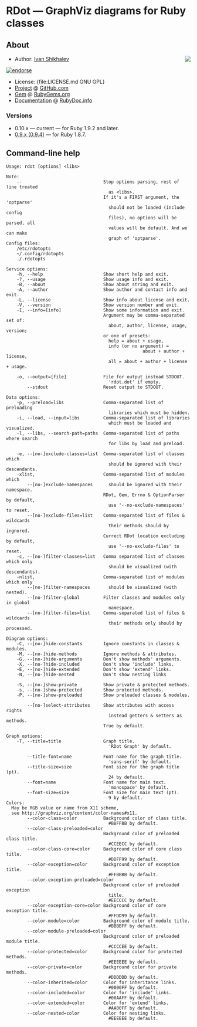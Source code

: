 # RDot — GraphViz diagrams for Ruby classes

## About

<img align="right" src="http://2.bp.blogspot.com/-lCpxVOrTpZI/UX1XR7iS2LI/AAAAAAAAAx4/FBScMFBQ9Lo/s320/rdot.png" />

* Author: [Ivan Shikhalev](https://github.com/shikhalev)

[![endorse](https://api.coderwall.com/shikhalev/endorsecount.png)](https://coderwall.com/shikhalev)

* License: {file:LICENSE.md GNU GPL}
* [Project](https://github.com/shikhalev/rdot) @ [GitHub.com](https://github.com/)
* [Gem](https://rubygems.org/gems/rdot) @ [RubyGems.org](https://rubygems.org)
* [Documentation](http://rubydoc.info/github/shikhalev/rdot/frames/)
@ [RubyDoc.info](http://rubydoc.info/)

### Versions

* 0.10.x — current — for Ruby 1.9.2 and later.
* [0.9.x (0.9.4)](https://github.com/shikhalev/rdot/tree/v0.9.4) — for Ruby 1.8.7.

## Command-line help
    Usage: rdot [options] <libs>

    Note:
        --                               Stop options parsing, rest of line treated
                                           as <libs>.
                                         If it's a FIRST argument, the 'optparse'
                                           should not be loaded (include config
                                           files), no options will be parsed, all
                                           values will be default. And we can make
                                           graph of 'optparse'.
    Config files:
        /etc/rdotopts
        ~/.config/rdotopts
        ./.rdotopts

    Service options:
        -h, --help                       Show short help and exit.
        -?, --usage                      Show usage info and exit.
        -B, --about                      Show about string and exit.
        -A, --author                     Show author and contact info and exit.
        -L, --license                    Show info about license and exit.
        -V, --version                    Show version number and exit.
        -I, --info=[info]                Show some information and exit.
                                         Argument may be comma-separated set of:
                                           about, author, license, usage, version;
                                         or one of presets:
                                           help = about + usage,
                                           info (or no argument) =
                                                        about + author + license,
                                           all = about + author + license + usage.

        -o, --output=[file]              File for output instead STDOUT.
                                           'rdot.dot' if empty.
            --stdout                     Reset output to STDOUT.

    Data options:
        -p, --preload=libs               Comma-separated list of preloading
                                           libraries which must be hidden.
        -i, --load, --input=libs         Comma-separated list of libraries
                                           which must be loaded and visualized.
        -l, --libs, --search-path=paths  Comma-separated list of paths where search
                                           for libs by load and preload.

        -e, --[no-]exclude-classes=list  Comma-separated list of classes which
                                           should be ignored with their descendants.
        -xlist,                          Comma-separated list of modules which
            --[no-]exclude-namespaces      should be ignored with their namespace.
                                         RDot, Gem, Errno & OptionParser by default,
                                           use '--no-exclude-namespaces' to reset.
            --[no-]exclude-files=list    Comma-separated list of files & wildcards
                                           their methods should by ingnored.
                                         Currect RDot location excluding by default,
                                           use '--no-exclude-files' to reset.
        -c, --[no-]filter-classes=list   Comma separated list of classes which only
                                           should be visualized (with descendants).
        -nlist,                          Comma-separated list of modules which only
            --[no-]filter-namespaces       should be visualized (with nested).
            --[no-]filter-global         Filter classes and modules only in global
                                           namespace.
            --[no-]filter-files=list     Comma-separated list of files & wildcards
                                           their methods only should by processed.

    Diagram options:
        -C, --[no-]hide-constants        Ignore constants in classes & modules.
        -M, --[no-]hide-methods          Ignore methods & attributes.
        -G, --[no-]hide-arguments        Don't show methods' arguments.
        -X, --[no-]hide-included         Don't show 'include' links.
        -E, --[no-]hide-extended         Don't show 'extend' links.
        -N, --[no-]hide-nested           Don't show nesting links

        -S, --[no-]show-private          Show private & protected methods.
        -s, --[no-]show-protected        Show protected methods.
        -P, --[no-]show-preloaded        Show preloaded classes & modules.

            --[no-]select-attributes     Show attributes with access rights
                                           instead getters & setters as methods.
                                         True by default.

    Graph options:
        -T, --title=title                Graph title.
                                           'RDot Graph' by default.

            --title-font=name            Font name for the graph title.
                                           'sans-serif' by default.
            --title-size=size            Font size for the graph title (pt).
                                           24 by default.
            --font=name                  Font name for main text.
                                           'monospace' by default.
            --font-size=size             Font size for main text (pt).
                                           9 by default.
    Colors:
      May be RGB value or name from X11 scheme,
      see http://graphviz.org/content/color-names#x11.
            --color-class=color          Background color of class title.
                                           #BBFFBB by default.
            --color-class-preloaded=color
                                         Background color of preloaded class title.
                                           #CCEECC by default.
            --color-class-core=color     Background color of core class title.
                                           #DDFF99 by default.
            --color-exception=color      Background color of exception title.
                                           #FFBBBB by default.
            --color-exception-preloaded=color
                                         Background color of preloaded exception
                                           title.
                                           #EECCCC by default.
            --color-exception-core=color Background color of core exception title.
                                           #FFDD99 by default.
            --color-module=color         Background color of module title.
                                           #BBBBFF by default.
            --color-module-preloaded=color
                                         Background color of preloaded module title.
                                           #CCCCEE by default.
            --color-protected=color      Background color for protected methods.
                                           #EEEEEE by default.
            --color-private=color        Background color for private methods.
                                           #DDDDDD by default.
            --color-inherited=color      Color for inheritance links.
                                           #0000FF by default.
            --color-included=color       Color for 'include' links.
                                           #00AAFF by default.
            --color-extended=color       Color for 'extend' links.
                                           #AA00FF by default.
            --color-nested=color         Color for nesting links.
                                           #EEEEEE by default.
